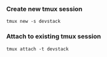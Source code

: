 ### Create new tmux session

`tmux new -s devstack`

### Attach to existing tmux session

`tmux attach -t devstack`
